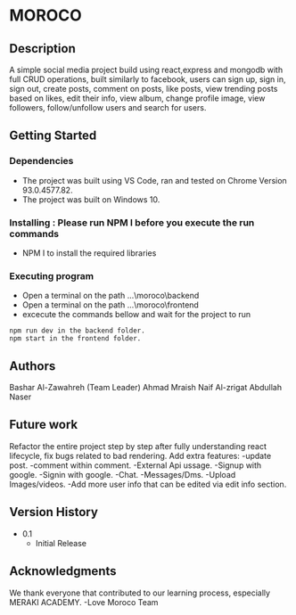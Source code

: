 # MOROCO

## Description

A simple social media project build using react,express and mongodb with full CRUD operations, built similarly to facebook, users can sign up, sign in, sign out,  create posts, comment on posts, like posts, view trending posts based on likes, edit their info, view album, change profile image, view followers, follow/unfollow users and search for users.

## Getting Started

### Dependencies

* The project was built using VS Code, ran and tested on Chrome Version 93.0.4577.82.
* The project was built on Windows 10.

### Installing : Please run NPM I before you execute the run commands

* NPM I to install the required libraries

### Executing program

* Open a terminal on the path ...\moroco\backend
* Open a terminal on the path ...\moroco\frontend
* excecute the commands bellow and wait for the project to run
```
npm run dev in the backend folder.
npm start in the frontend folder.
```

## Authors
Bashar Al-Zawahreh (Team Leader)
Ahmad Mraish
Naif Al-zrigat
Abdullah Naser

## Future work
Refactor the entire project step by step after fully understanding react lifecycle, fix bugs related to bad rendering.
Add extra features:
-update post.
-comment within comment.
-External Api ussage.
-Signup with google.
-Signin with google.
-Chat.
-Messages/Dms.
-Upload Images/videos.
-Add more user info that can be edited via edit info section.

## Version History

* 0.1
    * Initial Release

## Acknowledgments

We thank everyone that contributed to our learning process, especially MERAKI ACADEMY. 
-Love 
Moroco Team
